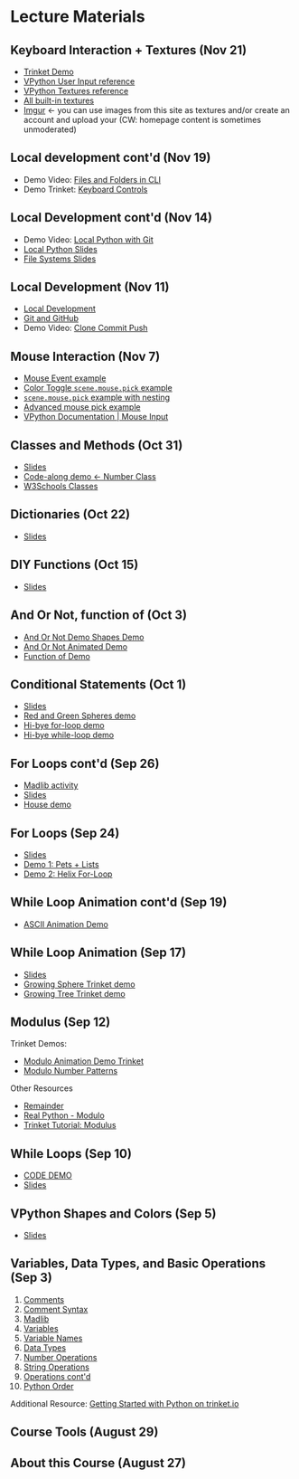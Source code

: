 # Lecture Materials
## Keyboard Interaction + Textures (Nov 21)
- [Trinket Demo](https://trinket.io/glowscript/8b3bff29636f)
- [VPython User Input reference](https://www.glowscript.org/docs/VPythonDocs/userinput.html)
- [VPython Textures reference](https://www.glowscript.org/docs/VPythonDocs/texture.html)
- [All built-in textures](https://www.glowscript.org/#/user/GlowScriptDemos/folder/Examples/program/Textures-VPython)
- [Imgur](https://imgur.com/) <- you can use images from this site as textures and/or create an account and upload your (CW: homepage content is sometimes unmoderated)

## Local development cont'd (Nov 19)
- Demo Video: [Files and Folders in CLI](https://vimeo.com/1031163327/e1cf78d648?share=copy)
- Demo Trinket: [Keyboard Controls](https://trinket.io/glowscript/ddd865dd4947)

## Local Development cont'd (Nov 14)
- Demo Video: [Local Python with Git](https://vimeo.com/1029682734/30b9362489?share=copy)
- [Local Python Slides](https://github.com/allegheny-college-cmpsc-100-spring-2024/slides/blob/main/local-python/01_localPython.md)
- [File Systems Slides](https://github.com/allegheny-college-cmpsc-100-spring-2024/slides/blob/main/command-line-files/06_fileSytems.md)


## Local Development (Nov 11)
- [Local Development](https://github.com/allegheny-college-cmpsc-100-spring-2024/slides/blob/main/command-line-files/01_localDevelopment.md)
- [Git and GitHub](https://github.com/allegheny-college-cmpsc-100-spring-2024/slides/blob/main/git-github/01_gitAndGithub.md)
- Demo Video: [Clone Commit Push](https://vimeo.com/1028547061/c346e8421a?share=copy)



## Mouse Interaction (Nov 7)
- [Mouse Event example](https://trinket.io/glowscript/3d171c9d94)
- [Color Toggle `scene.mouse.pick` example](https://trinket.io/glowscript/ce54cfecb8)
- [`scene.mouse.pick` example with nesting](https://trinket.io/glowscript/64c8cf0d5d)
- [Advanced mouse pick example](https://www.glowscript.org/#/user/GlowScriptDemos/folder/Examples/program/MousePicking-VPython/edit)
- [VPython Documentation | Mouse Input](https://www.glowscript.org/docs/VPythonDocs/mouse.html)

## Classes and Methods (Oct 31)

- [Slides](https://github.com/allegheny-college-cmpsc-100-spring-2024/slides/blob/main/classes-methods/01_welcomeActivity.md)
- [Code-along demo <- Number Class](https://trinket.io/library/trinkets/68a4079523ac)
- [W3Schools Classes](https://www.w3schools.com/python/python_classes.asp)

## Dictionaries (Oct 22)

- [Slides](https://github.com/allegheny-college-cmpsc-100-spring-2024/slides/blob/main/dictionaries/02_dictionaries.md)

## DIY Functions (Oct 15)

- [Slides](https://github.com/allegheny-college-cmpsc-100-spring-2024/slides/blob/main/math-functions/01_pythonFunctions.md)

## And Or Not, function of (Oct 3)

- [And Or Not Demo Shapes Demo](https://trinket.io/glowscript/3d70be60a9cd)
- [And Or Not Animated Demo](https://trinket.io/glowscript/e6e86267116d)
- [Function of Demo](https://trinket.io/python/446652914164)

## Conditional Statements (Oct 1)

- [Slides](https://github.com/allegheny-college-cmpsc-100-spring-2024/slides/blob/main/conditionals/01_if.md)
- [Red and Green Spheres demo](https://trinket.io/glowscript/2c3f6867c1ec)
- [Hi-bye for-loop demo](https://trinket.io/library/trinkets/e5b7756ce429)
- [Hi-bye while-loop demo](https://trinket.io/library/trinkets/b92e97344b60)

## For Loops cont'd (Sep 26)

- [Madlib activity](https://github.com/allegheny-college-cmpsc-100-fall-2024/course-materials/blob/main/slides/variables-data-types-operations/03_madlib.md)
- [Slides](https://github.com/allegheny-college-cmpsc-100-spring-2024/slides/blob/main/lists-for-loops-contd/01_whileFor.md)
- [House demo](https://trinket.io/glowscript/3964895abcfa)

## For Loops (Sep 24)

- [Slides](https://github.com/allegheny-college-cmpsc-100-spring-2024/slides/blob/main/lists-for-loops/01_lists.md)
- [Demo 1: Pets + Lists](https://trinket.io/python/eb73cbbce4e1)
- [Demo 2: Helix For-Loop](https://trinket.io/glowscript/4389da9a38c7)

## While Loop Animation cont'd (Sep 19)

- [ASCII Animation Demo](https://trinket.io/python/22349942ee51)

## While Loop Animation (Sep 17)

- [Slides](https://github.com/allegheny-college-cmpsc-100-spring-2024/slides/blob/main/while-true/02_variableReviewVpython.md)
- [Growing Sphere Trinket demo](https://trinket.io/glowscript/0b915e817f3d)
- [Growing Tree Trinket demo](https://trinket.io/glowscript/d7c51a9ca7)

## Modulus (Sep 12)

Trinket Demos:

- [Modulo Animation Demo Trinket](https://trinket.io/glowscript/8a404108c7)
- [Modulo Number Patterns](https://trinket.io/python/29c81979c905)

Other Resources
- [Remainder](https://mathworld.wolfram.com/Remainder.html)
- [Real Python - Modulo](https://realpython.com/python-modulo-operator/)
- [Trinket Tutorial: Modulus](https://learnpython.trinket.io/learn-python-part-1-numbers#/numbers/modulus)

## While Loops (Sep 10)

- [CODE DEMO](https://trinket.io/library/trinkets/8730eb3d24dc)
- [Slides](https://github.com/allegheny-college-cmpsc-100-spring-2024/slides/blob/main/while-loops/01_booleanExpressions.md)

## VPython Shapes and Colors (Sep 5)

- [Slides](https://github.com/allegheny-college-cmpsc-100-spring-2024/slides/blob/main/vpython-shapes-and-colors/01_console.md)


## Variables, Data Types, and Basic Operations (Sep 3)

1.  [Comments](/slides/variables-data-types-operations/01_comments.md)
2.  [Comment Syntax](/slides/variables-data-types-operations/02_commentSyntax.md)
3.  [Madlib](/slides/variables-data-types-operations/03_madlib.md)
4.  [Variables](/slides/variables-data-types-operations/04_variables.md)
5.  [Variable Names](/slides/variables-data-types-operations/05_variableNames.md)
6.  [Data Types](/slides/variables-data-types-operations/06_dataTypes.md)
7.  [Number Operations](/slides/variables-data-types-operations/07_numberOperations.md)
8.  [String Operations](/slides/variables-data-types-operations/08_stringOperations.md)
9.  [Operations cont'd](/slides/variables-data-types-operations/09_asteriskStrNum.md)
10. [Python Order](/slides/variables-data-types-operations/10_pythonOrder.md)

Additional Resource: [Getting Started with Python on trinket.io](https://docs.trinket.io/getting-started-with-python#/welcome/where-we-ll-go)

## Course Tools (August 29)

## About this Course (August 27)

